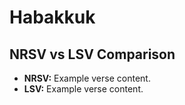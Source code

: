 # Habakkuk

## NRSV vs LSV Comparison

- **NRSV:** Example verse content.
- **LSV:** Example verse content.
